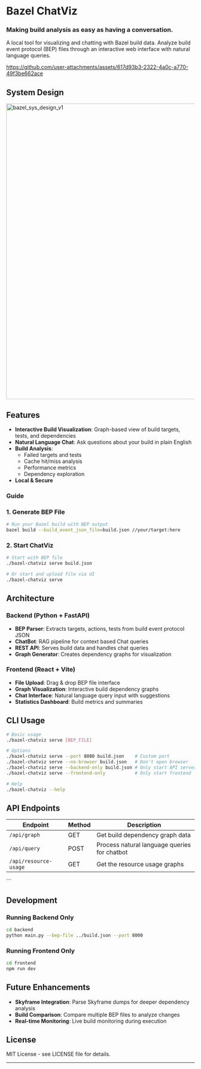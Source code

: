 # Bazel ChatViz
### Making build analysis as easy as having a conversation.

A local tool for visualizing and chatting with Bazel build data. Analyze build event protocol (BEP) files through an interactive web interface with natural language queries.


https://github.com/user-attachments/assets/617d93b3-2322-4a0c-a770-49f3be662ace

## System Design
<img width="1294" height="789" alt="bazel_sys_design_v1" src="https://github.com/user-attachments/assets/0ff80680-0494-4022-a8e2-23e11c2fd4ba" />

## Features

- **Interactive Build Visualization**: Graph-based view of build targets, tests, and dependencies
- **Natural Language Chat**: Ask questions about your build in plain English
- **Build Analysis**: 
  - Failed targets and tests
  - Cache hit/miss analysis
  - Performance metrics
  - Dependency exploration
- **Local & Secure**

### Guide

### 1. Generate BEP File

```bash
# Run your Bazel build with BEP output
bazel build --build_event_json_file=build.json //your/target:here
```

### 2. Start ChatViz

```bash
# Start with BEP file
./bazel-chatviz serve build.json

# Or start and upload file via UI
./bazel-chatviz serve
```

## Architecture

### Backend (Python + FastAPI)
- **BEP Parser**: Extracts targets, actions, tests from build event protocol JSON
- **ChatBot**: RAG pipeline for context based Chat queries
- **REST API**: Serves build data and handles chat queries
- **Graph Generator**: Creates dependency graphs for visualization

### Frontend (React + Vite)
- **File Upload**: Drag & drop BEP file interface
- **Graph Visualization**: Interactive build dependency graphs
- **Chat Interface**: Natural language query input with suggestions
- **Statistics Dashboard**: Build metrics and summaries


## CLI Usage

```bash
# Basic usage
./bazel-chatviz serve [BEP_FILE]

# Options
./bazel-chatviz serve --port 8080 build.json    # Custom port
./bazel-chatviz serve --no-browser build.json   # Don't open browser
./bazel-chatviz serve --backend-only build.json # Only start API server
./bazel-chatviz serve --frontend-only           # Only start frontend

# Help
./bazel-chatviz --help
```

## API Endpoints

| Endpoint | Method | Description |
|----------|---------|-------------|
| `/api/graph` | GET | Get build dependency graph data |
| `/api/query` | POST | Process natural language queries for chatbot |
| `/api/resource-usage` | GET | Get the resource usage graphs |
\```

## Development

### Running Backend Only
```bash
cd backend
python main.py --bep-file ../build.json --port 8000
```

### Running Frontend Only
```bash
cd frontend
npm run dev
```


## Future Enhancements

- **Skyframe Integration**: Parse Skyframe dumps for deeper dependency analysis
- **Build Comparison**: Compare multiple BEP files to analyze changes
- **Real-time Monitoring**: Live build monitoring during execution


## License

MIT License - see LICENSE file for details.

---
